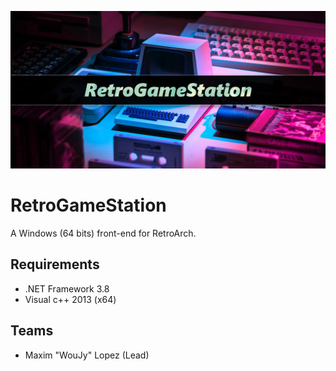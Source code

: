 ![RetroGameStation](https://github.com/MaximLopez/RetroGameStation/blob/main/.GitHub/General/SocialPreview.jpg)

# RetroGameStation
<p>A Windows (64 bits) front-end for RetroArch.</p>

## Requirements 

* .NET Framework 3.8
* Visual c++ 2013 (x64)

## Teams 
* Maxim "WouJy" Lopez (Lead)

